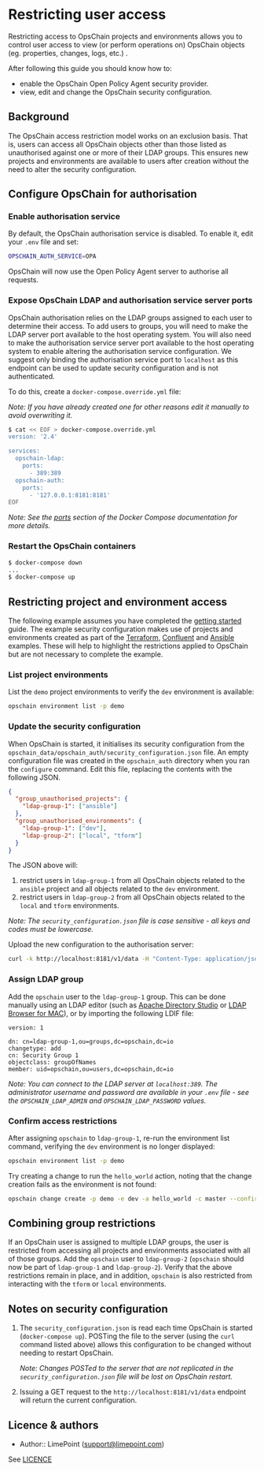 # Restricting user access

Restricting access to OpsChain projects and environments allows you to control user access to view (or perform operations on) OpsChain objects (eg. properties, changes, logs, etc.) .

After following this guide you should know how to:

- enable the OpsChain Open Policy Agent security provider.
- view, edit and change the OpsChain security configuration.

## Background

The OpsChain access restriction model works on an exclusion basis. That is, users can access all OpsChain objects other than those listed as unauthorised against one or more of their LDAP groups. This ensures new projects and environments are available to users after creation without the need to alter the security configuration.

## Configure OpsChain for authorisation

### Enable authorisation service

By default, the OpsChain authorisation service is disabled. To enable it, edit your `.env` file and set:

```bash
OPSCHAIN_AUTH_SERVICE=OPA
```

OpsChain will now use the Open Policy Agent server to authorise all requests.

### Expose OpsChain LDAP and authorisation service server ports

OpsChain authorisation relies on the LDAP groups assigned to each user to determine their access. To add users to groups, you will need to make the LDAP server port available to the host operating system. You will also need to make the authorisation service server port available to the host operating system to enable altering the authorisation service configuration. We suggest only binding the authorisation service port to `localhost` as this endpoint can be used to update security configuration and is not authenticated.

To do this, create a `docker-compose.override.yml` file:

_Note: If you have already created one for other reasons edit it manually to avoid overwriting it._

```bash
$ cat << EOF > docker-compose.override.yml
version: '2.4'

services:
  opschain-ldap:
    ports:
      - 389:389
  opschain-auth:
    ports:
      - '127.0.0.1:8181:8181'
EOF
```

_Note: See the [ports](https://docs.docker.com/compose/compose-file/compose-file-v2/#ports) section of the Docker Compose documentation for more details._

### Restart the OpsChain containers

```bash
$ docker-compose down
...
$ docker-compose up
```

## Restricting project and environment access

The following example assumes you have completed the [getting started](getting_started.md) guide. The example security configuration makes use of projects and environments created as part of the [Terraform](running_a_simple_terraform_change.md), [Confluent](running_a_complex_change.md) and [Ansible](running_an_aws_ansible_change.md) examples. These will help to highlight the restrictions applied to OpsChain but are not necessary to complete the example.

### List project environments

List the `demo` project environments to verify the `dev` environment is available:

```bash
opschain environment list -p demo
```

### Update the security configuration

When OpsChain is started, it initialises its security configuration from the `opschain_data/opschain_auth/security_configuration.json` file. An empty configuration file was created in the `opschain_auth` directory when you ran the `configure` command. Edit this file, replacing the contents with the following JSON.

```json
{
  "group_unauthorised_projects": {
    "ldap-group-1": ["ansible"]
  },
  "group_unauthorised_environments": {
    "ldap-group-1": ["dev"],
    "ldap-group-2": ["local", "tform"]
  }
}
```

The JSON above will:

1. restrict users in `ldap-group-1` from all OpsChain objects related to the `ansible` project and all objects related to the `dev` environment.
2. restrict users in `ldap-group-2` from all OpsChain objects related to the `local` and `tform` environments.

_Note: The `security_configuration.json` file is case sensitive - all keys and codes must be lowercase._

Upload the new configuration to the authorisation server:

```bash
curl -k http://localhost:8181/v1/data -H "Content-Type: application/json" -X PUT -d "@./opschain_data/opschain_auth/security_configuration.json"
```

### Assign LDAP group

Add the `opschain` user to the `ldap-group-1` group. This can be done manually using an LDAP editor (such as [Apache Directory Studio](https://directory.apache.org/studio/) or [LDAP Browser for MAC](http://www.ldapbrowsermac.com/)), or by importing the following LDIF file:

```ldif
version: 1

dn: cn=ldap-group-1,ou=groups,dc=opschain,dc=io
changetype: add
cn: Security Group 1
objectclass: groupOfNames
member: uid=opschain,ou=users,dc=opschain,dc=io
```

_Note: You can connect to the LDAP server at `localhost:389`. The administrator username and password are available in your `.env` file - see the `OPSCHAIN_LDAP_ADMIN` and `OPSCHAIN_LDAP_PASSWORD` values._

### Confirm access restrictions

After assigning `opschain` to `ldap-group-1`, re-run the environment list command, verifying the `dev` environment is no longer displayed:

```bash
opschain environment list -p demo
```

Try creating a change to run the `hello_world` action, noting that the change creation fails as the environment is not found:

```bash
opschain change create -p demo -e dev -a hello_world -c master --confirm
```

## Combining group restrictions

If an OpsChain user is assigned to multiple LDAP groups, the user is restricted from accessing all projects and environments associated with all of those groups. Add the `opschain` user to `ldap-group-2` (`opschain` should now be part of `ldap-group-1` and `ldap-group-2`). Verify that the above restrictions remain in place, and in addition, `opschain` is also restricted from interacting with the `tform` or `local` environments.

## Notes on security configuration

1. The `security_configuration.json` is read each time OpsChain is started (`docker-compose up`). POSTing the file to the server (using the `curl` command listed above) allows this configuration to be changed without needing to restart OpsChain.

    _Note: Changes POSTed to the server that are not replicated in the `security_configuration.json` file will be lost on OpsChain restart._

2. Issuing a GET request to the `http://localhost:8181/v1/data` endpoint will return the current configuration.

## Licence & authors

- Author:: LimePoint (support@limepoint.com)

See [LICENCE](../LICENCE)
